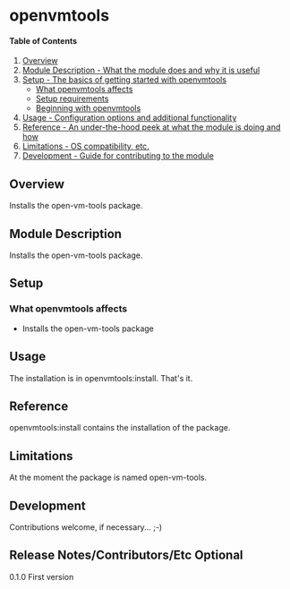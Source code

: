 # openvmtools

#### Table of Contents

1. [Overview](#overview)
2. [Module Description - What the module does and why it is useful](#module-description)
3. [Setup - The basics of getting started with openvmtools](#setup)
    * [What openvmtools affects](#what-openvmtools-affects)
    * [Setup requirements](#setup-requirements)
    * [Beginning with openvmtools](#beginning-with-openvmtools)
4. [Usage - Configuration options and additional functionality](#usage)
5. [Reference - An under-the-hood peek at what the module is doing and how](#reference)
5. [Limitations - OS compatibility, etc.](#limitations)
6. [Development - Guide for contributing to the module](#development)

## Overview

Installs the open-vm-tools package.

## Module Description

Installs the open-vm-tools package.

## Setup

### What openvmtools affects

* Installs the open-vm-tools package

## Usage

The installation is in openvmtools:install. That's it.

## Reference

openvmtools:install contains the installation of the package.

## Limitations

At the moment the package is named open-vm-tools.

## Development

Contributions welcome, if necessary... ;-)

## Release Notes/Contributors/Etc **Optional**

0.1.0 First version
